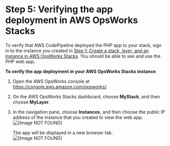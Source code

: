 # Step 5: Verifying the app deployment in AWS OpsWorks Stacks<a name="other-services-cp-chef11-verify"></a>

To verify that AWS CodePipeline deployed the PHP app to your stack, sign in to the instance you created in [Step 1: Create a stack, layer, and an instance in AWS OpsWorks Stacks](other-services-cp-chef11-stack.md)\. You should be able to see and use the PHP web app\.

**To verify the app deployment in your AWS OpsWorks Stacks instance**

1. Open the AWS OpsWorks console at [https://console\.aws\.amazon\.com/opsworks/](https://console.aws.amazon.com/opsworks/)\.

1. On the AWS OpsWorks Stacks dashboard, choose **MyStack**, and then choose **MyLayer**\.

1. In the navigation pane, choose **Instances**, and then choose the public IP address of the instance that you created to view the web app\.  
![\[Image NOT FOUND\]](http://docs.aws.amazon.com/opsworks/latest/userguide/images/cp_integ_instanceapp.png)

   The app will be displayed in a new browser tab\.  
![\[Image NOT FOUND\]](http://docs.aws.amazon.com/opsworks/latest/userguide/images/cp_integ_successphp.png)
